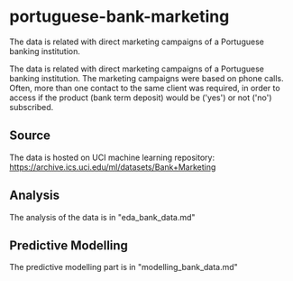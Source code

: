 # portuguese-bank-marketing
The data is related with direct marketing campaigns of a Portuguese banking institution.

The data is related with direct marketing campaigns of a Portuguese banking institution. The marketing campaigns were based on phone calls. Often, more than one contact to the same client was required, in order to access if the product (bank term deposit) would be ('yes') or not ('no') subscribed.

## Source
The data is hosted on UCI machine learning repository:
https://archive.ics.uci.edu/ml/datasets/Bank+Marketing

## Analysis
The analysis of the data is in "eda_bank_data.md"

## Predictive Modelling
The predictive modelling part is in "modelling_bank_data.md"
